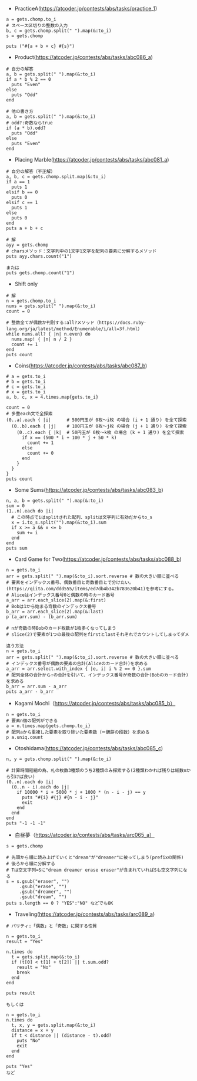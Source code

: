 - PracticeA(https://atcoder.jp/contests/abs/tasks/practice_1)

```
a = gets.chomp.to_i
# スペース区切りの整数の入力
b, c = gets.chomp.split(" ").map(&:to_i)
s = gets.chomp

puts ("#{a + b + c} #{s}")
```

- Product(https://atcoder.jp/contests/abs/tasks/abc086_a)

```
# 自分の解答
a, b = gets.split(" ").map(&:to_i)
if a * b % 2 == 0
  puts "Even"
else
  puts "Odd"
end

# 他の書き方
a, b = gets.split(" ").map(&:to_i)
# odd?:奇数ならtrue
if (a * b).odd?
  puts "Odd"
else
  puts "Even"
end
```

- Placing Marble(https://atcoder.jp/contests/abs/tasks/abc081_a)

```
# 自分の解答（不正解）
a, b, c = gets.chomp.split.map(&:to_i)
if a == 1
  puts 1
elsif b == 0
  puts 0
elsif c == 1
  puts 1
else
  puts 0
end
puts a + b + c

# 解
ayy = gets.chomp
# charsメソッド：文字列中の1文字1文字を配列の要素に分解するメソッド
puts ayy.chars.count("1")

または
puts gets.chomp.count("1")
```

- Shift only
```
# 解
n = gets.chomp.to_i
nums = gets.split(" ").map(&:to_i)
count = 0

# 整数全てが偶数か判別する:all?メソッド（https://docs.ruby-lang.org/ja/latest/method/Enumerable/i/all=3f.html）
while nums.all? { |n| n.even} do
  nums.map! { |n| n / 2 }
  count += 1
end
puts count
```

- Coins(https://atcoder.jp/contests/abs/tasks/abc087_b)
```
# a = gets.to_i
# b = gets.to_i
# c = gets.to_i
# x = gets.to_i
a, b, c, x = 4.times.map{gets.to_i}

count = 0
# 多重each文で全探索
(0..a).each { |i|      # 500円玉が 0枚〜i枚 の場合 (i + 1 通り) を全て探索
  (0..b).each { |j|    # 100円玉が 0枚〜j枚 の場合 (j + 1 通り) を全て探索
    (0..c).each { |k|  # 50円玉が 0枚〜k枚 の場合 (k + 1 通り) を全て探索
      if x == (500 * i + 100 * j + 50 * k)
        count += 1
      else
        count += 0
      end
    }
  }
} 
puts count
```

- Some Sums(https://atcoder.jp/contests/abs/tasks/abc083_b)
```
n, a, b = gets.split(" ").map(&:to_i)
sum = 0
(1..n).each do |i|
  # この時点でiはsplitされた配列、splitは文字列に有効だからto_s
  x = i.to_s.split("").map(&:to_i).sum
  if x >= a && x <= b
    sum += i
  end
end
puts sum
```

- Card Game for Two(https://atcoder.jp/contests/abs/tasks/abc088_b)
```
n = gets.to_i
arr = gets.split(" ").map(&:to_i).sort.reverse # 数の大きい順に並べる
# 要素をインデックス番号、偶数番目と奇数番目とで分けたい。(https://qiita.com/ddd555/items/ed7db4b342b783620b41)を参考にする。
# Aliceはインデックス番号0と偶数の時のカード番号
a_arr = arr.each_slice(2).map(&:first)
# Bobは1から始まる奇数のインデックス番号
b_arr = arr.each_slice(2).map(&:last) 
p (a_arr.sum) - (b_arr.sum)

# nが奇数の時Bobのカード枚数が1枚多くなってしまう
# slice(2)で要素が1つの最後の配列をfirstとlastそれぞれでカウントしてしまってダメ

違う方法
n = gets.to_i
arr = gets.split(" ").map(&:to_i).sort.reverse # 数の大きい順に並べる
# インデックス番号が偶数の要素の合計(Aliceのカード合計)を求める
a_arr = arr.select.with_index { |e, i| i % 2 == 0 }.sum
# 配列全体の合計から↑の合計を引いて、インデックス番号が奇数の合計(Bobのカード合計)を求める
b_arr = arr.sum - a_arr
puts a_arr - b_arr
```

- Kagami Mochi（https://atcoder.jp/contests/abs/tasks/abc085_b）
```
n = gets.to_i
# 要素n個の配列ができる
a = n.times.map{gets.chomp.to_i}
# 配列aから重複した要素を取り除いた要素数（＝鏡餅の段数）を求める
p a.uniq.count
```

- Otoshidama(https://atcoder.jp/contests/abs/tasks/abc085_c)
```
n, y = gets.chomp.split(" ").map(&:to_i)

# 計算時間短縮の為、札の枚数3種類のうち2種類のみ探索する(2種類わかれば残りは総数nから引けば良い)
(0..n).each do |i|
  (0..n - i).each do |j|
    if 10000 * i + 5000 * j + 1000 * (n - i - j) == y
      puts "#{i} #{j} #{n - i - j}"
      exit
    end
  end
end
puts "-1 -1 -1"
```

- 白昼夢（https://atcoder.jp/contests/abs/tasks/arc065_a）
```
s = gets.chomp

# 先頭から順に読み上げていくと"dream"が"dreamer"に被ってしまう(prefixの関係)
# 後ろから順に分解する
# Tは空文字列=Sに"dream dreamer erase eraser"が含まれていればSも空文字列になる
s = s.gsub("eraser", "")
     .gsub("erase", "")
     .gsub("dreamer", "")
     .gsub("dream", "")
puts s.length == 0 ? "YES":"NO" などでもOK
```

- Traveling(https://atcoder.jp/contests/abs/tasks/arc089_a)
```
# パリティ:「偶数」と「奇数」に関する性質

n = gets.to_i
result = "Yes"

n.times do
  t = gets.split.map(&:to_i)
  if (t[0] < t[1] + t[2]) || t.sum.odd?
    result = "No"
    break
  end
end

puts result

もしくは

n = gets.to_i
n.times do
  t, x, y = gets.split.map(&:to_i)
  distance = x + y
  if t < distance || (distance - t).odd?
    puts "No"
    exit
  end
end
 
puts "Yes"
など
```
